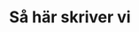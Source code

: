 ---
template: ArticlePage
title: Så här skriver vi
intro: ''
contentTop: ""
description: ""
previewImage: ''
category: Writing

lang: true
---